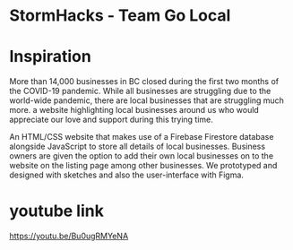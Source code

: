 # StormHacks - Team Go Local 

# Inspiration
More than 14,000 businesses in BC closed during the first two months of the COVID-19 pandemic. While all businesses are struggling due to the world-wide pandemic, there are local businesses that are struggling much more. a website highlighting local businesses around us who would appreciate our love and support during this trying time.

An HTML/CSS website that makes use of a Firebase Firestore database alongside JavaScript to store all details of local businesses. Business owners are given the option to add their own local businesses on to the website on the listing page among other businesses. We prototyped and designed with sketches and also the user-interface with Figma.

# youtube link
https://youtu.be/Bu0ugRMYeNA
